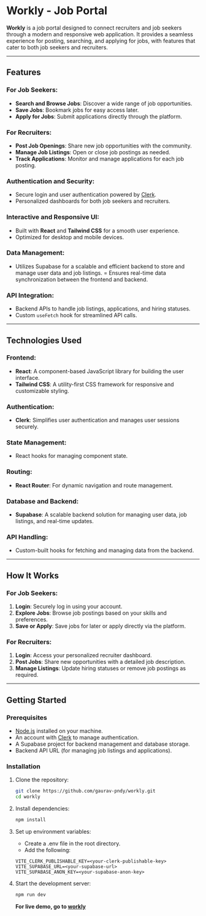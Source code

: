 # **Workly - Job Portal**

**Workly** is a job portal designed to connect recruiters and job seekers through a modern and responsive web application. It provides a seamless experience for posting, searching, and applying for jobs, with features that cater to both job seekers and recruiters.

---

## **Features**

### **For Job Seekers:**

- **Search and Browse Jobs**: Discover a wide range of job opportunities.
- **Save Jobs**: Bookmark jobs for easy access later.
- **Apply for Jobs**: Submit applications directly through the platform.

### **For Recruiters:**

- **Post Job Openings**: Share new job opportunities with the community.
- **Manage Job Listings**: Open or close job postings as needed.
- **Track Applications**: Monitor and manage applications for each job posting.

### **Authentication and Security:**

- Secure login and user authentication powered by [Clerk](https://clerk.dev/).
- Personalized dashboards for both job seekers and recruiters.

### **Interactive and Responsive UI:**

- Built with **React** and **Tailwind CSS** for a smooth user experience.
- Optimized for desktop and mobile devices.

### **Data Management:**

- Utilizes Supabase for a scalable and efficient backend to store and manage user data and job listings.
= Ensures real-time data synchronization between the frontend and backend.

### **API Integration:**

- Backend APIs to handle job listings, applications, and hiring statuses.
- Custom `useFetch` hook for streamlined API calls.

---

## **Technologies Used**

### **Frontend:**

- **React**: A component-based JavaScript library for building the user interface.
- **Tailwind CSS**: A utility-first CSS framework for responsive and customizable styling.

### **Authentication:**

- **Clerk**: Simplifies user authentication and manages user sessions securely.

### **State Management:**

- React hooks for managing component state.

### **Routing:**

- **React Router**: For dynamic navigation and route management.

### **Database and Backend:**

- **Supabase**: A scalable backend solution for managing user data, job listings, and real-time updates.

### **API Handling:**

- Custom-built hooks for fetching and managing data from the backend.

---

## **How It Works**

### **For Job Seekers:**

1. **Login**: Securely log in using your account.
2. **Explore Jobs**: Browse job postings based on your skills and preferences.
3. **Save or Apply**: Save jobs for later or apply directly via the platform.

### **For Recruiters:**

1. **Login**: Access your personalized recruiter dashboard.
2. **Post Jobs**: Share new opportunities with a detailed job description.
3. **Manage Listings**: Update hiring statuses or remove job postings as required.

---

## **Getting Started**

### **Prerequisites**

- [Node.js](https://nodejs.org/) installed on your machine.
- An account with [Clerk](https://clerk.dev/) to manage authentication.
- A Supabase project for backend management and database storage.
- Backend API URL (for managing job listings and applications).

### **Installation**

1. Clone the repository:

   ```bash
   git clone https://github.com/gaurav-pndy/workly.git
   cd workly
   ```

2. Install dependencies:

   ```bash
   npm install
   ```

3. Set up environment variables:

   - Create a .env file in the root directory.
   - Add the following:

   ```env
   VITE_CLERK_PUBLISHABLE_KEY=<your-clerk-publishable-key>  
   VITE_SUPABASE_URL=<your-supabase-url>  
   VITE_SUPABASE_ANON_KEY=<your-supabase-anon-key>  
   ```

4. Start the development server:

   ```bash
   npm run dev
   ```

   **For live demo, go to [workly](https://workly-chi.vercel.app/)**
